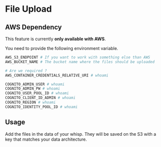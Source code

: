 # File Upload

## AWS Dependency

This feature is currently **only available with AWS**.

You need to provide the following environment variable.

```bash
AWS_S3_ENDPOINT # If you want to work with something else than AWS
AWS_BUCKET_NAME # The bucket name where the files should be uploaded

# Are we required ?
AWS_CONTAINER_CREDENTIALS_RELATIVE_URI # whoami

COGNITO_ADMIN_USER # whoami
COGNITO_ADMIN_PW # whoami
COGNITO_USER_POOL_ID # whoami
COGNITO_CLIENT_ID_ADMIN # whoami
COGNITO_REGION # whoami
COGNITO_IDENTITY_POOL_ID # whoami
```

## Usage

Add the files in the data of your whisp. They will be saved on the S3 with a key that matches your data architecture.